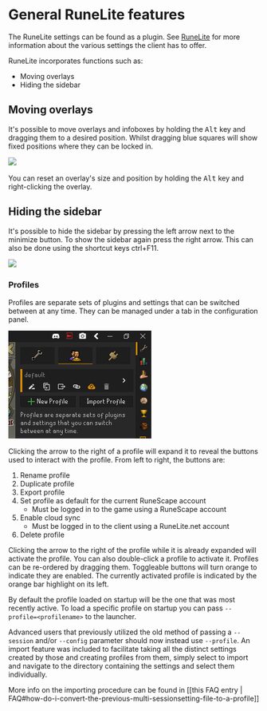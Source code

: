 # General RuneLite features
The RuneLite settings can be found as a plugin. See [RuneLite](https://github.com/runelite/runelite/wiki/RuneLite) for more information about the various settings the client has to offer.

RuneLite incorporates functions such as:
* Moving overlays
* Hiding the sidebar

## Moving overlays
It's possible to move overlays and infoboxes by holding the <kbd>Alt</kbd> key and dragging them to a desired position. Whilst dragging blue squares will show fixed positions where they can be locked in.

![](https://thumbs.gfycat.com/AgedTimelyChafer-max-1mb.gif)

You can reset an overlay's size and position by holding the <kbd>Alt</kbd> key and right-clicking the overlay.

## Hiding the sidebar
It's possible to hide the sidebar by pressing the left arrow next to the minimize button. To show the sidebar again press the right arrow. This can also be done using the shortcut keys ctrl+F11.

![](https://thumbs.gfycat.com/BraveWideeyedAiredaleterrier-max-1mb.gif)

### Profiles

Profiles are separate sets of plugins and settings that can be switched between at any time. They can be managed under a tab in the configuration panel.

![](img/profiles.png)

Clicking the arrow to the right of a profile will expand it to reveal the buttons used to interact with the profile. From left to right, the buttons are: 
 1. Rename profile
 2. Duplicate profile
 3. Export profile
 4. Set profile as default for the current RuneScape account
     - Must be logged in to the game using a RuneScape account
 5. Enable cloud sync
     - Must be logged in to the client using a RuneLite.net account
 6. Delete profile
 
Clicking the arrow to the right of the profile while it is already expanded will activate the profile. You can also double-click a profile to activate it. Profiles can be re-ordered by dragging them. Toggleable buttons will turn orange to indicate they are enabled. The currently activated profile is indicated by the orange bar highlight on its left.

By default the profile loaded on startup will be the one that was most recently active. To load a specific profile on startup you can pass `--profile=<profilename>` to the launcher.

Advanced users that previously utilized the old method of passing a `--session` and/or `--config` parameter should now instead use `--profile`.  An import feature was included to facilitate taking all the distinct settings created by those and creating profiles from them, simply select to import and navigate to the directory containing the settings and select them individually. 

More info on the importing procedure can be found in [[this FAQ entry | FAQ#how-do-i-convert-the-previous-multi-sessionsetting-file-to-a-profile]]
